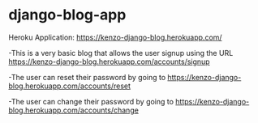 # django-blog-app

Heroku Application: https://kenzo-django-blog.herokuapp.com/

-This is a very basic blog that allows the user signup using the URL https://kenzo-django-blog.herokuapp.com/accounts/signup

-The user can reset their password by going to https://kenzo-django-blog.herokuapp.com/accounts/reset

-The user can change their password by going to https://kenzo-django-blog.herokuapp.com/accounts/change

